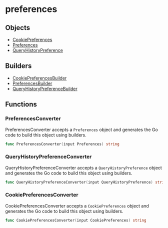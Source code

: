 # preferences

## Objects

 * <span class="badge object-type-struct"></span> [CookiePreferences](./object-CookiePreferences.md)
 * <span class="badge object-type-struct"></span> [Preferences](./object-Preferences.md)
 * <span class="badge object-type-struct"></span> [QueryHistoryPreference](./object-QueryHistoryPreference.md)
## Builders

 * <span class="badge builder"></span> [CookiePreferencesBuilder](./builder-CookiePreferencesBuilder.md)
 * <span class="badge builder"></span> [PreferencesBuilder](./builder-PreferencesBuilder.md)
 * <span class="badge builder"></span> [QueryHistoryPreferenceBuilder](./builder-QueryHistoryPreferenceBuilder.md)
## Functions

### <span class="badge function"></span> PreferencesConverter

PreferencesConverter accepts a `Preferences` object and generates the Go code to build this object using builders.

```go
func PreferencesConverter(input Preferences) string
```

### <span class="badge function"></span> QueryHistoryPreferenceConverter

QueryHistoryPreferenceConverter accepts a `QueryHistoryPreference` object and generates the Go code to build this object using builders.

```go
func QueryHistoryPreferenceConverter(input QueryHistoryPreference) string
```

### <span class="badge function"></span> CookiePreferencesConverter

CookiePreferencesConverter accepts a `CookiePreferences` object and generates the Go code to build this object using builders.

```go
func CookiePreferencesConverter(input CookiePreferences) string
```

